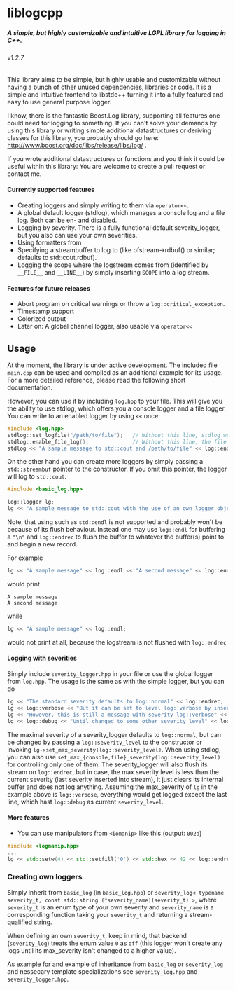 # liblogcpp
##### A simple, but highly customizable and intuitive LGPL library for logging in C++.
###### v1.2.7

This library aims to be simple, but highly usable and customizable without having a bunch of other unused dependencies, libraries or code.
It is a simple and intuitive frontend to libstdc++ turning it into a fully featured and easy to use general purpose logger.

I know, there is the fantastic Boost.Log library, supporting all features one could need for logging to something. If you can't solve your demands by using this library or writing simple additional datastructures or deriving classes for this library, you probably should go here: http://www.boost.org/doc/libs/release/libs/log/ .

If you wrote additional datastructures or functions and you think it could be useful within this library: You are welcome to create a pull request or contact me.


#### Currently supported features

* Creating loggers and simply writing to them via `operator<<`.
* A global default logger (stdlog), which manages a console log and a file log. Both can be en- and disabled.
* Logging by severity. There is a fully functional default severity_logger, but you also can use your own severities.
* Using formatters from <iomanip>
* Specifying a streambuffer to log to (like ofstream->rdbuf() or similar; defaults to std::cout.rdbuf).
* Logging the scope where the logstream comes from (identified by `__FILE__` and `__LINE__`) by simply inserting `SCOPE` into a log stream.

#### Features for future releases

* Abort program on critical warnings or throw a `log::critical_exception`.
* Timestamp support
* Colorized output
* Later on: A global channel logger, also usable via `operator<<`


## Usage

At the moment, the library is under active development. The included file `main.cpp` can be used and compiled as an additional example for its usage. For a more detailed reference, please read the following short documentation.

However, you can use it by including `log.hpp` to your file.
This will give you the ability to use stdlog, which offers you a console logger and a file logger. You can write to an enabled logger by using `<<` once:
```c++
#include <log.hpp>
stdlog::set_logfile("/path/to/file");   // Without this line, stdlog would log to ./globallog.log
stdlog::enable_file_log();              // Without this line, the file logger would not be called (default behaviour)
stdlog << "A sample message to std::cout and /path/to/file" << log::endrec
```

On the other hand you can create more loggers by simply passing a `std::streambuf` pointer to the constructor. If you omit this pointer, the logger will log to `std::cout`.

```c++
#include <basic_log.hpp>

log::logger lg;
lg << "A sample message to std::cout with the use of an own logger object";
```

Note, that using such as `std::endl` is not supported and probably won't be because of its flush behaviour.
Instead one may use `log::endl` for buffering a `"\n"` and `log::endrec` to flush the buffer to whatever the buffer(s) point to and begin a new record.

For example
```c++
lg << "A sample message" << log::endl << "A second message" << log::endrec;
```
would print
```
A sample message
A second message
```
while
```c++
lg << "A sample message" << log::endl;
```
would not print at all, because the logstream is not flushed with `log::endrec`

#### Logging with severities

Simply include `severity_logger.hpp` in your file or use the global logger from `log.hpp`.
The usage is the same as with the simple logger, but you can do
```c++
lg << "The standard severity defaults to log::normal" << log::endrec;
lg << log::verbose << "But it can be set to level log::verbose by inserting log::verbose into the stream" << log::endrec;
lg << "However, this is still a message with severity log::verbose" << log::endrec;
lg << log::debug << "Until changed to some other severity_level" << log::endrec;
```
The maximal severity of a severity_logger defaults to `log::normal`, but can be changed by passing a `log::severity_level` to the constructor or invoking `lg->set_max_severity(log::severity_level)`.
When using stdlog, you can also use `set_max_{console,file}_severity(log::severity_level)` for controlling only one of them.
The severity_logger will also flush its stream on `log::endrec`, but in case, the max severity level is less than the current severity (last severity inserted into stream), it just clears its internal buffer and does not log anything.
Assuming the max_severity of `lg` in the example above is `log::verbose`, everything would get logged except the last line, which hast `log::debug` as current `severity_level`.


#### More features

* You can use manipulators from `<iomanip>` like this (output: `002a`)
```c++
#include <logmanip.hpp>
...
lg << std::setw(4) << std::setfill('0') << std::hex << 42 << log::endrec;
```


### Creating own loggers

Simply inherit from `basic_log` (in `basic_log.hpp`) or `severity_log< typename severity_t, const std::string (*severity_name)(severity_t) >`, where `severity_t` is an enum type of your own severity and `severity_name` is a corresponding function taking your `severity_t` and returning a stream-qualified string.

When defining an own `severity_t`, keep in mind, that backend (`severity_log`) treats the enum value `0` as `off` (this logger won't create any logs until its max_severity isn't changed to a higher value).

As example for and example of inheritance from `basic_log` or `severity_log` and nessecary template specializations see `severity_log.hpp` and `severity_logger.hpp`.

